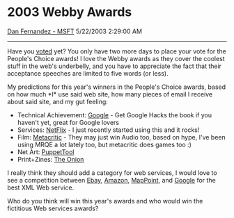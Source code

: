 <div id="page">

# 2003 Webby Awards

[Dan Fernandez -
MSFT](https://social.msdn.microsoft.com/profile/Dan%20Fernandez%20-%20MSFT)
5/22/2003 2:29:00 AM

-----

<div id="content">

Have you
[voted](http://www.webbyawards.com/main/webby_awards/nominees.html) yet?
You only have two more days to place your vote for the People's Choice
awards\! I love the Webby awards as they cover the coolest stuff in
the web's underbelly, and you have to appreciate the fact that their
acceptance speeches are limited to five words (or less). 

My predictions for this year's winners in the People's Choice awards,
based on how much \*I\* use said web site, how many pieces of email I
receive about said site, and my gut feeling:

  - Technical Achievement: [Google](http://www.google.com) - Get Google
    Hacks the book if you haven't yet, great for Google lovers
  - Services: [NetFlix](http://www.NetFlix.com) - I just recently
    started using this and it rocks\!
  - Film: [Metacritic](http://www.metacritic.com) - They may just win
    Audio too, based on hype, I've been using MRQE a lot lately too, but
    metacritic does games too :)
  - Net Art: [PuppetTool](http://www.lecielestbleu.com/puppettool)
  - Print+Zines: [The Onion](http://www.theonion.com)

I really think they should add a category for web services, I would love
to see a competition between
[Ebay](http://developer.ebay.com/DevProgram/),
[Amazon](http://www.amazon.com/gp/aws/landing.html/102-2346120-4425762),
[MapPoint](http://www.microsoft.com/mappoint/net/), and
[Google](http://www.google.com/apis/) for the best XML Web service.

Who do you think will win this year's awards and who would win the
fictitious Web services awards?

</div>

</div>
